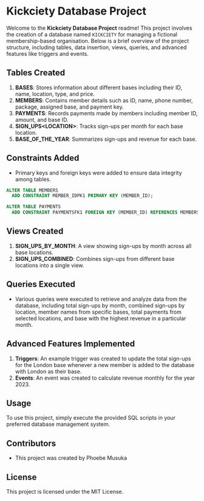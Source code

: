 # Kickciety Database Project

Welcome to the **Kickciety Database Project** readme! This project involves the creation of a database named `KICKCIETY` for managing a fictional membership-based organisation. Below is a brief overview of the project structure, including tables, data insertion, views, queries, and advanced features like triggers and events.

## Tables Created

1. **BASES**: Stores information about different bases including their ID, name, location, type, and price.
2. **MEMBERS**: Contains member details such as ID, name, phone number, package, assigned base, and payment key.
3. **PAYMENTS**: Records payments made by members including member ID, amount, and base ID.
4. **SIGN_UPS\<LOCATION>**: Tracks sign-ups per month for each base location.
5. **BASE_OF_THE_YEAR**: Summarizes sign-ups and revenue for each base.
   
## Constraints Added

- Primary keys and foreign keys were added to ensure data integrity among tables.

```sql
ALTER TABLE MEMBERS
  ADD CONSTRAINT MEMBER_IDPK1 PRIMARY KEY (MEMBER_ID);

ALTER TABLE PAYMENTS
  ADD CONSTRAINT PAYMENTSFK1 FOREIGN KEY (MEMBER_ID) REFERENCES MEMBERS (MEMBER_ID);
```

## Views Created

1. **SIGN_UPS_BY_MONTH**: A view showing sign-ups by month across all base locations.
2. **SIGN_UPS_COMBINED**: Combines sign-ups from different base locations into a single view.

## Queries Executed

- Various queries were executed to retrieve and analyze data from the database, including total sign-ups by month, combined sign-ups by location, member names from specific bases, total payments from selected locations, and base with the highest revenue in a particular month.

## Advanced Features Implemented

1. **Triggers**: An example trigger was created to update the total sign-ups for the London base whenever a new member is added to the database with London as their base.
2. **Events**: An event was created to calculate revenue monthly for the year 2023.

## Usage

To use this project, simply execute the provided SQL scripts in your preferred database management system.

## Contributors

- This project was created by Phoebe Musuka

## License

This project is licensed under the MIT License.
